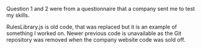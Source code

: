 Question 1 and 2 were from a questionnaire that a company sent me to test my skills. 

RulesLibrary.js is old code, that was replaced but it is an example of something I worked on. 
Newer previous code is unavailable as the Git repository was removed when the company website code was sold off.
